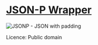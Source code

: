 # [JSON-P Wrapper](http://jsonpwrapper.com/)

![JSONP - JSON with padding](http://jsonpwrapper.com/intro.png)

Licence: Public domain